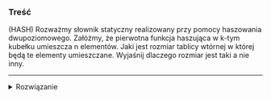 ### Treść
(HASH)
Rozważmy słownik statyczny realizowany przy pomocy haszowania dwupoziomowego. Załóżmy, że pierwotna funkcja haszująca w k-tym kubełku umieszcza n elementów. Jaki jest rozmiar tablicy wtórnej w której będą te elementy umieszczane. Wyjaśnij dlaczego rozmiar jest taki a nie inny.

------
<details><summary>Rozwiązanie</summary>
<p>

